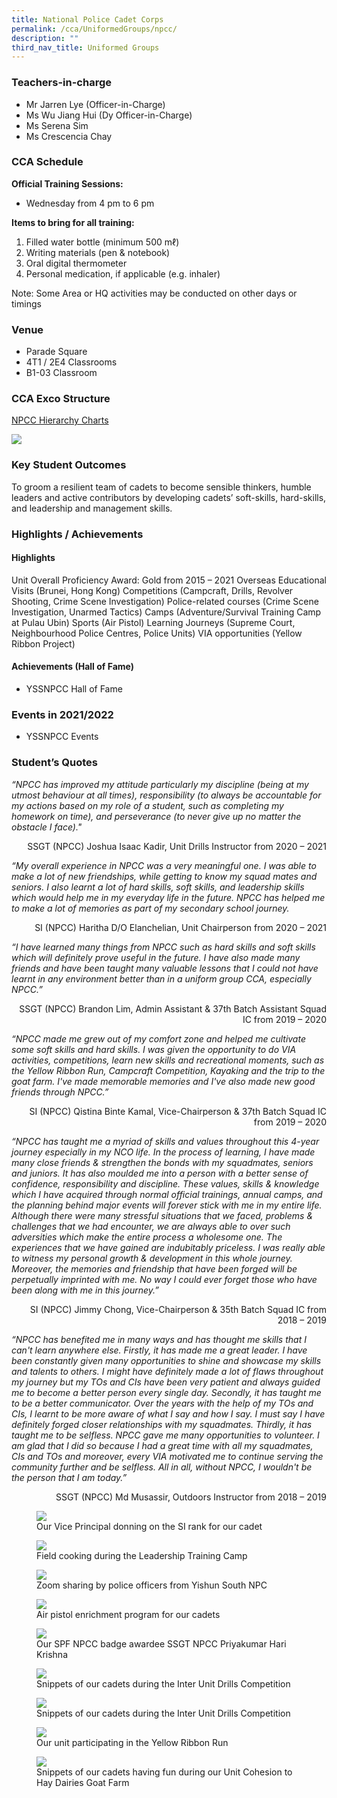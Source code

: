 ```yaml
---
title: National Police Cadet Corps
permalink: /cca/UniformedGroups/npcc/
description: ""
third_nav_title: Uniformed Groups
---
```

### Teachers-in-charge
* Mr Jarren Lye (Officer-in-Charge)
* Ms Wu Jiang Hui (Dy Officer-in-Charge)
* Ms Serena Sim
* Ms Crescencia Chay

### CCA Schedule	
**Official Training Sessions:**
* Wednesday from 4 pm to 6 pm

**Items to bring for all training:**
1. Filled water bottle (minimum 500 mℓ)
2. Writing materials (pen & notebook)
3. Oral digital thermometer
4. Personal medication, if applicable (e.g. inhaler)

Note: Some Area or HQ activities may be conducted on other days or timings


### Venue
* Parade Square
* 4T1 / 2E4 Classrooms
* B1-03 Classroom


### CCA Exco Structure
[NPCC Hierarchy Charts](/files/CCA/NPCC/NPCC%20Hierarchy%20Charts%20Updated%2022%20Nov%202021.pdf)

![](/images/StudDevelopment/CCAs/UniformedGroups/NPCC/NPCC-EXCO.png)

### Key Student Outcomes

To groom a resilient team of cadets to become sensible thinkers, humble leaders and active contributors by developing cadets’ soft-skills, hard-skills, and leadership and management skills.

### Highlights / Achievements

#### Highlights

Unit Overall Proficiency Award: Gold from 2015 – 2021
Overseas Educational Visits (Brunei, Hong Kong)
Competitions (Campcraft, Drills, Revolver Shooting, Crime Scene Investigation)
Police-related courses (Crime Scene Investigation, Unarmed Tactics)
Camps (Adventure/Survival Training Camp at Pulau Ubin)
Sports (Air Pistol)
Learning Journeys (Supreme Court, Neighbourhood Police Centres, Police Units)
VIA opportunities (Yellow Ribbon Project)

#### Achievements (Hall of Fame)

* YSSNPCC Hall of Fame

### Events in 2021/2022

* YSSNPCC Events

### Student’s Quotes

	
*“NPCC has improved my attitude particularly my discipline (being at my utmost behaviour at all times), responsibility (to always be accountable for my actions based on my role of a student, such as completing my homework on time), and perseverance (to never give up no matter the obstacle I face)."*

<div style="text-align:right;">SSGT (NPCC) Joshua Isaac Kadir, Unit Drills Instructor from 2020 – 2021</div>


*“My overall experience in NPCC was a very meaningful one. I was able to make a lot of new friendships, while getting to know my squad mates and seniors. I also learnt a lot of hard skills, soft skills, and leadership skills which would help me in my everyday life in the future. NPCC has helped me to make a lot of memories as part of my secondary school journey.*

<div style="text-align:right;">SI (NPCC) Haritha D/O Elanchelian, Unit Chairperson from 2020 – 2021</div>


*“I have learned many things from NPCC such as hard skills and soft skills which will definitely prove useful in the future. I have also made many friends and have been taught many valuable lessons that I could not have learnt in any environment better than in a uniform group CCA, especially NPCC.”*

<div style="text-align:right;">SSGT (NPCC) Brandon Lim, Admin Assistant & 37th Batch Assistant Squad IC from 2019 – 2020</div>


*“NPCC made me grew out of my comfort zone and helped me cultivate some soft skills and hard skills. I was given the opportunity to do VIA activities, competitions, learn new skills and recreational moments, such as the Yellow Ribbon Run, Campcraft Competition, Kayaking and the trip to the goat farm. I've made memorable memories and I've also made new good friends through NPCC.”*

<div style="text-align:right;">SI (NPCC) Qistina Binte Kamal, Vice-Chairperson & 37th Batch Squad IC from 2019 – 2020
</div>

*“NPCC has taught me a myriad of skills and values throughout this 4-year journey especially in my NCO life. In the process of learning, I have made many close friends & strengthen the bonds with my squadmates, seniors and juniors. It has also moulded me into a person with a better sense of confidence, responsibility and discipline. These values, skills & knowledge which I have acquired through normal official trainings, annual camps, and the planning behind major events will forever stick with me in my entire life. Although there were many stressful situations that we faced, problems & challenges that we had encounter, we are always able to over such adversities which make the entire process a wholesome one. The experiences that we have gained are indubitably priceless. I was really able to witness my personal growth & development in this whole journey. Moreover, the memories and friendship that have been forged will be perpetually imprinted with me. No way I could ever forget those who have been along with me in this journey.”*

<div style="text-align:right;">SI (NPCC) Jimmy Chong, Vice-Chairperson & 35th Batch Squad IC from 2018 – 2019</div>


*“NPCC has benefited me in many ways and has thought me skills that I can't learn anywhere else. Firstly, it has made me a great leader. I have been constantly given many opportunities to shine and showcase my skills and talents to others. I might have definitely made a lot of flaws throughout my journey but my TOs and CIs have been very patient and always guided me to become a better person every single day. Secondly, it has taught me to be a better communicator. Over the years with the help of my TOs and CIs, I learnt to be more aware of what I say and how I say. I must say I have definitely forged closer relationships with my squadmates. Thirdly, it has taught me to be selfless. NPCC gave me many opportunities to volunteer. I am glad that I did so because I had a great time with all my squadmates, CIs and TOs and moreover, every VIA motivated me to continue serving the community further and be selfless. All in all, without NPCC, I wouldn't be the person that I am today.”*

<div style="text-align:right;">SSGT (NPCC) Md Musassir, Outdoors Instructor from 2018 – 2019</div>

<figure><img src="/images/StudDevelopment/CCAs/UniformedGroups/NPCC/NPCC-1.jpeg"><figcaption>Our Vice Principal donning on the SI rank for our cadet</figcaption></figure>


<figure><img src="/images/StudDevelopment/CCAs/UniformedGroups/NPCC/NPCC-2.jpeg"><figcaption>Field cooking during the Leadership Training Camp</figcaption></figure>

<figure><img src="/images/StudDevelopment/CCAs/UniformedGroups/NPCC/NPCC-3.jpeg"><figcaption>Zoom sharing by police officers from Yishun South NPC</figcaption></figure>

<figure><img src="/images/StudDevelopment/CCAs/UniformedGroups/NPCC/NPCC-4.jpeg"><figcaption>Air pistol enrichment program for our cadets</figcaption></figure>

<figure><img src="/images/StudDevelopment/CCAs/UniformedGroups/NPCC/NPCC-5.jpeg"><figcaption>Our SPF NPCC badge awardee SSGT NPCC Priyakumar Hari Krishna</figcaption></figure>


<figure><img src="/images/StudDevelopment/CCAs/UniformedGroups/NPCC/NPCC-6.jpeg"><figcaption>Snippets of our cadets during the Inter Unit Drills Competition</figcaption></figure>


<figure><img src="/images/StudDevelopment/CCAs/UniformedGroups/NPCC/NPCC-6.jpeg"><figcaption>Snippets of our cadets during the Inter Unit Drills Competition</figcaption></figure>

<figure><img src="/images/StudDevelopment/CCAs/UniformedGroups/NPCC/NPCC-7.jpeg"><figcaption>Our unit participating in the Yellow Ribbon Run</figcaption></figure>

<figure><img src="/images/StudDevelopment/CCAs/UniformedGroups/NPCC/NPCC-8.jpeg"><figcaption>Snippets of our cadets having fun during our Unit Cohesion to Hay Dairies Goat Farm</figcaption></figure>
